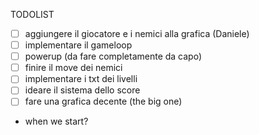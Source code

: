 TODOLIST  
- [ ] aggiungere il giocatore e i nemici alla grafica (Daniele)
- [ ] implementare il gameloop 
- [ ] powerup (da fare completamente da capo)
- [ ] finire il move dei nemici 
- [ ] implementare i txt dei livelli
- [ ] ideare il sistema dello score 
- [ ] fare una grafica decente (the big one)
- when we start?